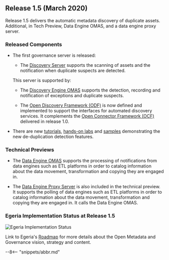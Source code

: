 <!-- SPDX-License-Identifier: CC-BY-4.0 -->
<!-- Copyright Contributors to the Egeria project. -->

## Release 1.5 (March 2020)

Release 1.5 delivers the automatic metadata discovery of duplicate assets.
Additional, in Tech Preview, Data Engine OMAS, and a data engine proxy server.

### Released Components

* The first governance server is released:
  * The [Discovery Server](/fraameworks/odf/overview/#discovery-server) supports the scanning of assets and the notification when duplicate suspects are detected.
  
  This server is supported by: 
   * The [Discovery Engine OMAS](/services/omas/discovery-engine/overview) supports the detection, recording and notification of exceptions and duplicate suspects.

   * The [Open Discovery Framework (ODF)](/frameworks/odf/overview) is now defined and
     implemented to support the interfaces for automated discovery services.
     It complements the [Open Connector Framework (OCF)](/frameworks/ocf/overview) delivered in release 1.0.

* There are new [tutorials](/education/tutorials),
  [hands-on labs](/education/open-metadata-labs/overview) and
  [samples](https://github.com/odpi/egeria/tree/main/open-metadata-resources/open-metadata-samples) demonstrating
  the new de-duplication detection features.

### Technical Previews

   * The [Data Engine OMAS](/services/omas/data-engine/overview) supports the processing of notifications from data engines such as ETL platforms in order to catalog information about the data movement, transformation and copying they are engaged in.
   
   * The [Data Engine Proxy Server](/services/data-engine-proxy-services) is also included in the technical preview.
     It supports the polling of data engines such as ETL platforms
     in order to catalog information about the data movement, transformation and copying they are engaged in.
     It calls the Data Engine OMAS.

### Egeria Implementation Status at Release 1.5
 
![Egeria Implementation Status](/release-notes/functional-organization-showing-implementation-status-for-1.5.png)
 
 Link to Egeria's [Roadmap](../roadmap) for more details about the
 Open Metadata and Governance vision, strategy and content.

--8<-- "snippets/abbr.md"
